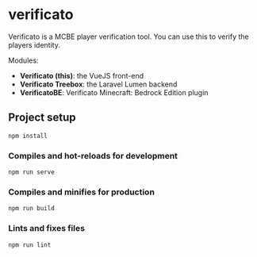 # verificato

Verificato is a MCBE player verification tool. You can use this to verify the players identity.

Modules:

* **Verificato (this)**: the VueJS front-end
* **Verificato Treebox**: the Laravel Lumen backend
* **VerificatoBE**: Verificato Minecraft: Bedrock Edition plugin

## Project setup
```
npm install
```

### Compiles and hot-reloads for development
```
npm run serve
```

### Compiles and minifies for production
```
npm run build
```

### Lints and fixes files
```
npm run lint
```

